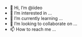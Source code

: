 - 👋 Hi, I’m @iideo
- 👀 I’m interested in ...
- 🌱 I’m currently learning ...
- 💞️ I’m looking to collaborate on ...
- 📫 How to reach me ...

<!---
iideo/iideo is a ✨ special ✨ repository because its `README.md` (this file) appears on your GitHub profile.
You can click the Preview link to take a look at your changes.
--->
